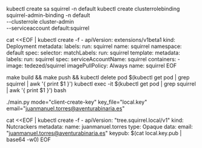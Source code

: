 kubectl create sa squirrel -n default
kubectl create clusterrolebinding squirrel-admin-binding -n default \
    --clusterrole cluster-admin \
    --serviceaccount default:squirrel

cat <<EOF | kubectl create -f -
apiVersion: extensions/v1beta1
kind: Deployment
metadata:
  labels:
    run: squirrel
  name: squirrel
  namespace: default
spec:
  selector:
    matchLabels:
      run: squirrel
  template:
    metadata:
      labels:
        run: squirrel
    spec:
      serviceAccountName: squirrel
      containers:
      - image: tedezed/squirrel
        imagePullPolicy: Always
        name: squirrel
EOF

make build && make push && kubectl delete pod $(kubectl get pod | grep squirrel | awk '{ print $1 }')
kubectl exec -it $(kubectl get pod | grep squirrel | awk '{ print $1 }') bash

./main.py mode="client-create-key" key_file="local.key" email="juanmanuel.torres@aventurabinaria.es"

cat <<EOF | kubectl create -f -
apiVersion: "tree.squirrel.local/v1"
kind: Nutcrackers
metadata:
  name: juanmanuel.torres
type: Opaque
data:
  email: "juanmanuel.torres@aventurabinaria.es"
  keypub: $(cat local.key.pub | base64 -w0)
EOF
